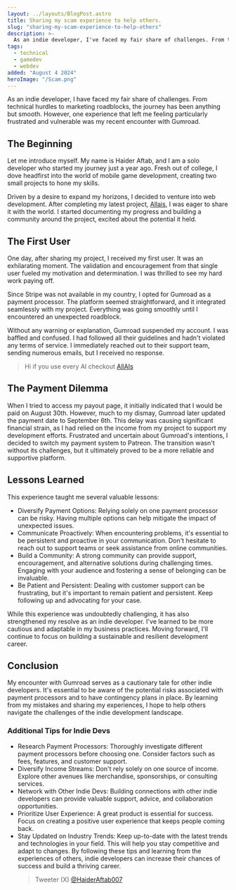 ```yaml
---
layout: ../layouts/BlogPost.astro
title: Sharing my scam experience to help others.
slug: "sharing-my-scam-experience-to-help-others"
description: >-
  As an indie developer, I've faced my fair share of challenges. From technical hurdles to marketing roadblocks, the journey has been anything but smooth. However, one experience that left me feeling particularly frustrated and vulnerable was my recent encounter with Gumroad.
tags:
  - technical
  - gamedev
  - webdev
added: "August 4 2024"
heroImage: "/Scam.png"
---
```


As an indie developer, I have faced my fair share of challenges. From technical hurdles to marketing roadblocks, the journey has been anything but smooth. However, one experience that left me feeling particularly frustrated and vulnerable was my recent encounter with Gumroad.

## The Beginning

Let me introduce myself. My name is Haider Aftab, and I am a solo developer who started my journey just a year ago. Fresh out of college, I dove headfirst into the world of mobile game development, creating two small projects to hone my skills.

Driven by a desire to expand my horizons, I decided to venture into web development. After completing my latest project, [Allais](https://page.allais.site/), I was eager to share it with the world. I started documenting my progress and building a community around the project, excited about the potential it held.

## The First User

One day, after sharing my project, I received my first user. It was an exhilarating moment. The validation and encouragement from that single user fueled my motivation and determination. I was thrilled to see my hard work paying off.

Since Stripe was not available in my country, I opted for Gumroad as a payment processor. The platform seemed straightforward, and it integrated seamlessly with my project. Everything was going smoothly until I encountered an unexpected roadblock.

Without any warning or explanation, Gumroad suspended my account. I was baffled and confused. I had followed all their guidelines and hadn't violated any terms of service. I immediately reached out to their support team, sending numerous emails, but I received no response.

> Hi if you use every AI checkout [AllAIs](https://page.allais.site)

## The Payment Dilemma

When I tried to access my payout page, it initially indicated that I would be paid on August 30th. However, much to my dismay, Gumroad later updated the payment date to September 6th. This delay was causing significant financial strain, as I had relied on the income from my project to support my development efforts.
Frustrated and uncertain about Gumroad's intentions, I decided to switch my payment system to Patreon. The transition wasn't without its challenges, but it ultimately proved to be a more reliable and supportive platform.

## Lessons Learned

This experience taught me several valuable lessons:

- Diversify Payment Options: Relying solely on one payment processor can be risky. Having multiple options can help mitigate the impact of unexpected issues.
- Communicate Proactively: When encountering problems, it's essential to be persistent and proactive in your communication. Don't hesitate to reach out to support teams or seek assistance from online communities.
- Build a Community: A strong community can provide support, encouragement, and alternative solutions during challenging times. Engaging with your audience and fostering a sense of belonging can be invaluable.
- Be Patient and Persistent: Dealing with customer support can be frustrating, but it's important to remain patient and persistent. Keep following up and advocating for your case.

While this experience was undoubtedly challenging, it has also strengthened my resolve as an indie developer. I've learned to be more cautious and adaptable in my business practices. Moving forward, I'll continue to focus on building a sustainable and resilient development career.

## Conclusion

My encounter with Gumroad serves as a cautionary tale for other indie developers. It's essential to be aware of the potential risks associated with payment processors and to have contingency plans in place. By learning from my mistakes and sharing my experiences, I hope to help others navigate the challenges of the indie development landscape.

### Additional Tips for Indie Devs

- Research Payment Processors: Thoroughly investigate different payment processors before choosing one. Consider factors such as fees, features, and customer support.
- Diversify Income Streams: Don't rely solely on one source of income. Explore other avenues like merchandise, sponsorships, or consulting services.
- Network with Other Indie Devs: Building connections with other indie developers can provide valuable support, advice, and collaboration opportunities.
- Prioritize User Experience: A great product is essential for success. Focus on creating a positive user experience that keeps people coming back.
- Stay Updated on Industry Trends: Keep up-to-date with the latest trends and technologies in your field. This will help you stay competitive and adapt to changes.
  By following these tips and learning from the experiences of others, indie developers can increase their chances of success and build a thriving career.
  > Tweeter (X) [@HaiderAftab007](https://x.com/HaiderAftab007)
